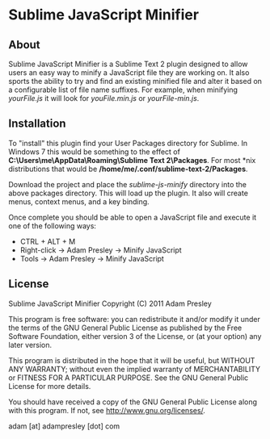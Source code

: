 # Sublime JavaScript Minifier

## About
Sublime JavaScript Minifier is a Sublime Text 2 plugin designed to allow
users an easy way to minify a JavaScript file they are working on. It also sports
the ability to try and find an existing minified file and alter it based on a 
configurable list of file name suffixes. For example, when minifying *yourFile.js*
it will look for *youFile.min.js* or *yourFile-min.js*.


## Installation
To "install" this plugin find your User Packages directory for Sublime. In Windows 7
this would be something to the effect of **C:\Users\me\AppData\Roaming\Sublime Text 2\Packages**.
For most \*nix distributions that would be **/home/me/.conf/sublime-text-2/Packages**.

Download the project and place the *sublime-js-minify* directory into the above packages directory. 
This will load up the plugin. It also will create menus, context menus, and a key binding. 

Once complete you should be able to open a JavaScript file and execute it one of the 
following ways:

* CTRL + ALT + M
* Right-click -> Adam Presley -> Minify JavaScript
* Tools -> Adam Presley -> Minify JavaScript


## License

Sublime JavaScript Minifier
Copyright (C) 2011 Adam Presley

This program is free software: you can redistribute it and/or modify
it under the terms of the GNU General Public License as published by
the Free Software Foundation, either version 3 of the License, or
(at your option) any later version.

This program is distributed in the hope that it will be useful,
but WITHOUT ANY WARRANTY; without even the implied warranty of
MERCHANTABILITY or FITNESS FOR A PARTICULAR PURPOSE.  See the
GNU General Public License for more details.

You should have received a copy of the GNU General Public License
along with this program.  If not, see <http://www.gnu.org/licenses/>.

adam [at] adampresley [dot] com